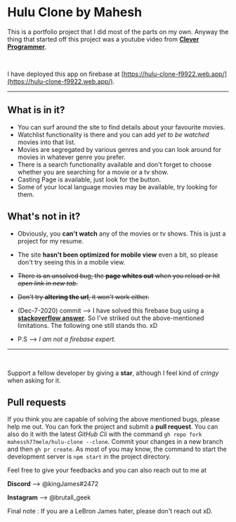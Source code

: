 # Hulu Clone by Mahesh

This is a portfolio project that I did most of the parts on my own. Anyway the thing that started off this project was a youtube video from **[Clever Programmer](https://www.youtube.com/channel/UCqrILQNl5Ed9Dz6CGMyvMTQ)**.

<br>

I have deployed this app on firebase at [https://hulu-clone-f9922.web.app/](https://hulu-clone-f9922.web.app/).

---

## What is in it?

- You can surf around the site to find details about your favourite movies.
- Watchlist functionality is there and you can add *yet to be watched* movies into that list.
- Movies are segregated by various genres and you can look around for movies in whatever genre you prefer.
- There is a search functionality available and don't forget to choose whether you are searching for a movie or a tv show. 
- Casting Page is available, just look for the button. 
- Some of your local language movies may be available, try looking for them.
  
## What's not in it? 

- Obviously, you **can't watch** any of the movies or tv shows. This is just a project for my resume.
- The site **hasn't been optimized for mobile view** even a bit, so please don't try seeing this in a mobile view. 
- ~~There is an unsolved bug, the **page whites out** when you reload or hit *open link in new tab*.~~
- ~~Don't try **altering the url**, it won't work either.~~

- (Dec-7-2020) commit --> I have solved this firebase bug using a **[stackoverflow answer](https://stackoverflow.com/questions/48826489/react-production-router-404-after-deep-refresh-firebase)**. So I've striked out the above-mentioned limitations. The following one still stands tho. xD
- P.S --> *I am not a firebase expert.*

---
<br>

Support a fellow developer by giving a **star**, although I feel kind of *cringy* when asking for it. 

## Pull requests

If you think you are capable of solving the above mentioned bugs, please help me out. You can fork the project and submit a **pull request**. You can also do it with the latest *GitHub Cli* with the command `gh repo fork mahessh77melo/hulu-clone --clone`. Commit your changes in a new branch and then `gh pr create`.
As most of you may know, the command to start the development server is `npm start` in the project directory. 

Feel free to give your feedbacks and you can also reach out to me at 

**Discord** --> @kingJames#2472

**Instagram** --> @brutall_geek

Final note : If you are a LeBron James hater, please don't reach out xD.
